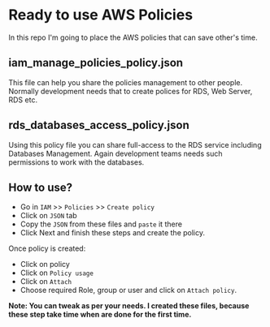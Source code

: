 # Ready to use AWS Policies
In this repo I'm going to place the AWS policies that can save other's time.

## iam_manage_policies_policy.json
This file can help you share the policies management to other people. 
Normally development needs that to create polices for RDS, Web Server, RDS etc.

## rds_databases_access_policy.json
Using this policy file you can share full-access to the RDS service including Databases Management.
Again development teams needs such permissions to work with the databases.


## How to use?
- Go in `IAM` >> `Policies` >> `Create policy`
- Click on `JSON` tab
- Copy the `JSON` from these files and `paste` it there
- Click Next and finish these steps and create the policy.

Once policy is created:
- Click on policy
- Click on `Policy usage`
- Click on `Attach`
- Choose required Role, group or user and click on `Attach policy`.

**Note: You can tweak as per your needs. I created these files, because these step take time when are done for the first time.**
